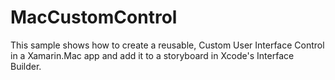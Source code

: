 MacCustomControl
===========

This sample shows how to create a reusable, Custom User Interface Control in a Xamarin.Mac app and add it to a storyboard in Xcode's Interface Builder.